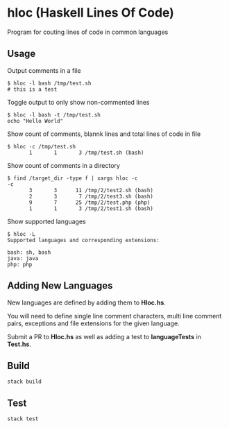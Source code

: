 # hloc (Haskell Lines Of Code)

Program for couting lines of code in common languages

## Usage

Output comments in a file

```
$ hloc -l bash /tmp/test.sh
# this is a test
```

Toggle output to only show non-commented lines

```
$ hloc -l bash -t /tmp/test.sh
echo "Hello World"
```

Show count of comments, blannk lines and total lines of code in file

```
$ hloc -c /tmp/test.sh
       1       1       3 /tmp/test.sh (bash)
```

Show count of comments in a directory

```
$ find /target_dir -type f | xargs hloc -c
-c
       3       3      11 /tmp/2/test2.sh (bash)
       2       3       7 /tmp/2/test3.sh (bash)
       9       7      25 /tmp/2/test.php (php)
       1       1       3 /tmp/2/test1.sh (bash)
```

Show supported languages

```
$ hloc -L
Supported languages and corresponding extensions:

bash: sh, bash
java: java
php: php
```

## Adding New Languages

New languages are defined by adding them to **Hloc.hs**.

You will need to define single line comment characters, multi line comment pairs,
exceptions and file extensions for the given language.

Submit a PR to **Hloc.hs** as well as adding a test to **languageTests** in **Test.hs**.

## Build

```
stack build
```

## Test

```
stack test
```
